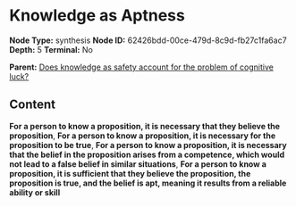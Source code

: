 # Knowledge as Aptness

**Node Type:** synthesis
**Node ID:** 62426bdd-00ce-479d-8c9d-fb27c1fa6ac7
**Depth:** 5
**Terminal:** No

**Parent:** [Does knowledge as safety account for the problem of cognitive luck?](does-knowledge-as-safety-account-for-the-problem-of-cognitive-luck-antithesis-229ee56a-483b-4c70-b84d-9a2608f84b18.md)

## Content

**For a person to know a proposition, it is necessary that they believe the proposition**, **For a person to know a proposition, it is necessary for the proposition to be true**, **For a person to know a proposition, it is necessary that the belief in the proposition arises from a competence, which would not lead to a false belief in similar situations**, **For a person to know a proposition, it is sufficient that they believe the proposition, the proposition is true, and the belief is apt, meaning it results from a reliable ability or skill**
